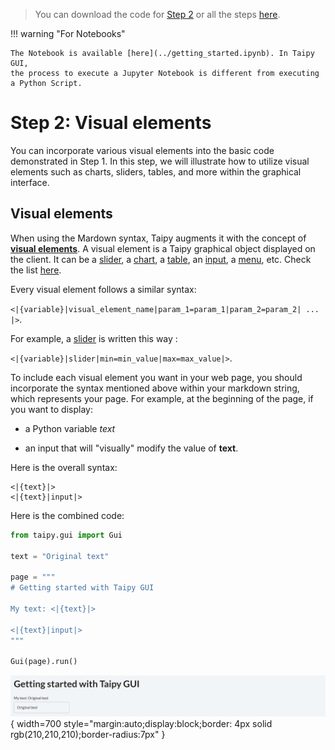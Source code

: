 > You can download the code for
<a href="./../src/step_02.py" download>Step 2</a> 
or all the steps <a href="./../src/src.zip" download>here</a>. 

!!! warning "For Notebooks"

    The Notebook is available [here](../getting_started.ipynb). In Taipy GUI, 
    the process to execute a Jupyter Notebook is different from executing a Python Script.

# Step 2: Visual elements

You can incorporate various visual elements into the basic code demonstrated in Step 1. In this 
step, we will illustrate how to utilize visual elements such as charts, sliders, tables, and 
more within the graphical interface.

## Visual elements

When using the Mardown syntax, Taipy augments it with the concept of 
**[visual elements](../../../../manuals/gui/viselements/index.md)**. A visual element is a
Taipy graphical object displayed on the client. It can be a 
[slider](../../../../manuals/gui/viselements/slider.md), a 
[chart](../../../../manuals/gui/viselements/chart.md), a 
[table](../../../../manuals/gui/viselements/table.md), an 
[input](../../../../manuals/gui/viselements/input.md), a 
[menu](../../../../manuals/gui/viselements/menu.md), etc. Check the list 
[here]( ../../../../manuals/gui/viselements/controls.md).

Every visual element follows a similar syntax:

`<|{variable}|visual_element_name|param_1=param_1|param_2=param_2| ... |>`.

For example, a [slider](../../../../manuals/gui/viselements/slider.md) is written this way :

`<|{variable}|slider|min=min_value|max=max_value|>`.

To include each visual element you want in your web page, you should incorporate the syntax 
mentioned above within your markdown string, which represents your page. 
For example, at the beginning of the page, if you want to display:

- a Python variable *text*

- an input that will "visually" modify the value of __text__.

Here is the overall syntax:

```
<|{text}|>
<|{text}|input|>
```

Here is the combined code:

```python
from taipy.gui import Gui

text = "Original text"

page = """
# Getting started with Taipy GUI

My text: <|{text}|>

<|{text}|input|>
"""

Gui(page).run()
```

![Visual Elements](result.png){ width=700 style="margin:auto;display:block;border: 4px solid rgb(210,210,210);border-radius:7px" }
